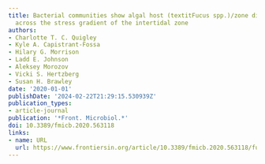 ```yaml
---
title: Bacterial communities show algal host (textitFucus spp.)/zone differentiation
  across the stress gradient of the intertidal zone
authors:
- Charlotte T. C. Quigley
- Kyle A. Capistrant-Fossa
- Hilary G. Morrison
- Ladd E. Johnson
- Aleksey Morozov
- Vicki S. Hertzberg
- Susan H. Brawley
date: '2020-01-01'
publishDate: '2024-02-22T21:29:15.530939Z'
publication_types:
- article-journal
publication: '*Front. Microbiol.*'
doi: 10.3389/fmicb.2020.563118
links:
- name: URL
  url: https://www.frontiersin.org/article/10.3389/fmicb.2020.563118/full
---
```

